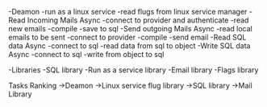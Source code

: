 -Deamon
  -run as a linux service
  -read flugs from linux service manager
-Read Incoming Mails Async
  -connect to provider and authenticate
  -read new emails
  -compile
  -save to sql
-Send outgoing Mails Async
  -read local emails to be sent
  -connect to provider
  -compile
  -send email
-Read SQL data Async
  -connect to sql
  -read data from sql to object
-Write SQL data Async
  -connect to sql
  -write from object to sql

-Libraries
  -SQL library
  -Run as a service library
  -Email library
  -Flags library

Tasks Ranking
->Deamon
->Linux service flug library
->SQL library
->Mail Library



